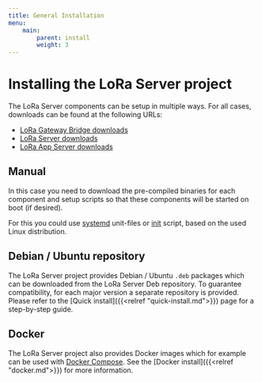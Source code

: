 ```yaml
---
title: General Installation
menu:
    main:
        parent: install
        weight: 3
---
```


# Installing the LoRa Server project

The LoRa Server components can be setup in multiple ways. For all cases,
downloads can be found at the following URLs:

* [LoRa Gateway Bridge downloads](/lora-gateway-bridge/overview/downloads/)
* [LoRa Server downloads](/loraserver/overview/downloads/)
* [LoRa App Server downloads](/lora-app-server/overview/downloads/)

## Manual

In this case you need to download the pre-compiled binaries for each
component and setup scripts so that these components will be started on
boot (if desired).

For this you could use [systemd](https://en.wikipedia.org/wiki/Systemd)
unit-files or [init](https://en.wikipedia.org/wiki/Init) script, based
on the used Linux distribution.

## Debian / Ubuntu repository

The LoRa Server project provides Debian / Ubuntu `.deb` packages which
can be downloaded from the LoRa Server Deb repository. To guarantee
compatibility, for each major version a separate repository is provided.
Please refer to the [Quick install]({{<relref "quick-install.md">}}) page
for a step-by-step guide.

## Docker

The LoRa Server project also provides Docker images which for example can be used with
[Docker Compose](https://docs.docker.com/compose/). See the
[Docker install]({{<relref "docker.md">}}) for more information.
